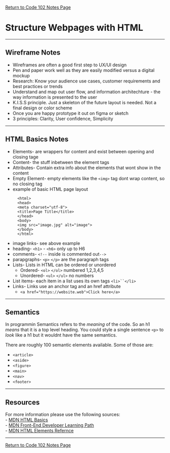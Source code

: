 [Return to Code 102 Notes Page](https://krisdunning.github.io/reading-notes/Code102Notes.html)

# Structure Webpages with HTML

*****

## Wireframe Notes

- Wireframes are often a good first step to UX/UI design
- Pen and paper work well as they are easily modified versus a digital mockup
- Research: Know your audience use cases, customer requirements and best practices or trends
- Understand and map out user flow, and information architechture - the way information is presented to the user
- K.I.S.S principle. Just a skeleton of the future layout is needed. Not a final design or color scheme
- Once you are happy prototype it out on figma or sketch
- 3 principles: Clarity, User confidence, Simplicity

*****

## HTML Basics Notes

- Elements- are wrappers for content and exist between opening and closing tage
- Content- the stuff inbetween the element tags
- Attributes- Contain extra info about the elements that wont show in the content
- Empty Element- empty elements like the `<img>` tag dont wrap content, so no closing tag
- example of basic HTML page layout  
  ><!DOCTYPE html>
        <html>  
        <head>
        <meta charset="utf-8">
        <title>Page Title</title>
        </head>
        <body>  
        <img src="image.jpg" alt="image">
        </body>
        </html>  

- image links- see above example
- heading- `<h1>` - `<h6>`  only up to H6
- comments- `<!--` inside is commented out`-->`
- parapgraphs- `<p>` `</p>` are the paragraph tags  
- Lists- Lists in HTML can be ordered or unordered 
  - Ordered- `<ol>` `</ol>` numbered 1,2,3,4,5
  - Unordered- `<ul>` `</ul>` no numbers  
- List items- each item in a list uses its own tags `<li>``</li>`  
- Links- Links use an anchor tag and an href attribute
  - `<a href="https://website.web">Click here</a>`

*****

## Semantics

In programmin Semantics refers to the *meaning* of the code. So an h1 *means* that it is a top level heading. You could style a single sentence `<p>` to *look* like a h1 but it wouldnt have the same semantics.

There are roughly 100 semantic elements available. Some of those are:

- `<article>`
- `<aside>`
- `<figure>`
- `<main>`
- `<nav>`
- `<footer>`

*****

## Resources

For more information please use the following sources:  
    -   <a href="https://developer.mozilla.org/en-US/docs/Learn/Getting_started_with_the_web/HTML_basics">MDN HTML Basics</a>  
    -   <a href="https://developer.mozilla.org/en-US/docs/Learn/Front-end_web_developer">MDN Front-End Developer Learning Path</a>  
    -   <a href="https://developer.mozilla.org/en-US/docs/Web/HTML/Element">MDN HTML Elements Refernce</a>  

*****

[Return to Code 102 Notes Page](https://krisdunning.github.io/reading-notes/Code102Notes.html)